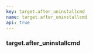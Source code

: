 ```yaml
---
key: target.after_uninstallcmd
name: target.after_uninstallcmd
api: true
---
```


### target.after_uninstallcmd
